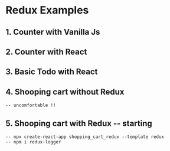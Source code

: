 # Redux Examples

## 1. Counter with Vanilla Js
    
## 2. Counter with React 

## 3. Basic Todo with React

## 4. Shooping cart without Redux
    
    -- uncomfortable !!

## 5. Shooping cart with Redux -- starting
    -- npx create-react-app shopping_cart_redux --template redux
    -- npm i redux-logger